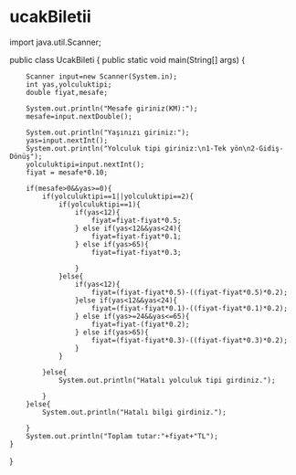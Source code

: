 # ucakBiletii
import java.util.Scanner;

public class UcakBileti {
    public static void main(String[] args) {
    
        Scanner input=new Scanner(System.in);
        int yas,yolculuktipi;
        double fiyat,mesafe;
        
        System.out.println("Mesafe giriniz(KM):");
        mesafe=input.nextDouble();
        
        System.out.println("Yaşınızı giriniz:");
        yas=input.nextInt();
        System.out.println("Yolculuk tipi giriniz:\n1-Tek yön\n2-Gidiş-Dönüş");
        yolculuktipi=input.nextInt();
        fiyat = mesafe*0.10;
        
        if(mesafe>0&&yas>=0){
            if(yolculuktipi==1||yolculuktipi==2){
                if(yolculuktipi==1){
                    if(yas<12){
                        fiyat=fiyat-fiyat*0.5;
                    } else if(yas<12&&yas<24){
                        fiyat=fiyat-fiyat*0.1;
                    } else if(yas>65){
                        fiyat=fiyat-fiyat*0.3;
                        
                    }
                }else{
                    if(yas<12){
                        fiyat=(fiyat-fiyat*0.5)-((fiyat-fiyat*0.5)*0.2);
                    }else if(yas<12&&yas<24){
                        fiyat=(fiyat-fiyat*0.1)-((fiyat-fiyat*0.1)*0.2);
                    } else if(yas>=24&&yas<=65){
                        fiyat=fiyat-(fiyat*0.2);
                    } else if(yas>65){
                        fiyat=(fiyat-fiyat*0.3)-((fiyat-fiyat*0.3)*0.2);
                    }
                }
                
            }else{
                System.out.println("Hatalı yolculuk tipi girdiniz.");
                
            }
        }else{
            System.out.println("Hatalı bilgi girdiniz.");
            
        }
        System.out.println("Toplam tutar:"+fiyat+"TL");
    }
}
